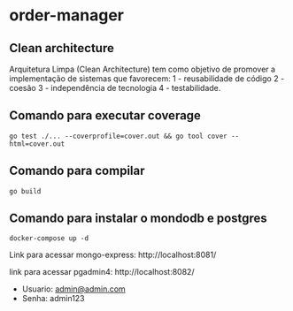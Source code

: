 # order-manager

## Clean architecture
Arquitetura Limpa (Clean Architecture) tem como objetivo de promover a implementação de sistemas que favorecem:
    1 - reusabilidade de código
    2 - coesão 
    3 - independência de tecnologia
    4 - testabilidade.

## Comando para executar coverage
```shell
go test ./... --coverprofile=cover.out && go tool cover --html=cover.out
``` 
## Comando para compilar
```shell
go build
``` 

## Comando para instalar o mondodb e postgres
```shell
docker-compose up -d
``` 
Link para acessar mongo-express: http://localhost:8081/

link para acessar pgadmin4: http://localhost:8082/
* Usuario: admin@admin.com
* Senha: admin123
